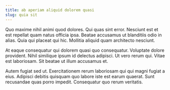 ```yaml
---
title: ab aperiam aliquid dolorem quasi
slug: quia sit
---
```


Quo maxime nihil animi quod dolores. Qui quas sint error. Nesciunt est et est repellat quam natus officia ipsa. Beatae accusamus ut blanditiis odio in alias. Quia qui placeat qui hic. Mollitia aliquid quam architecto nesciunt.

At eaque consequatur qui dolorem quasi quo consequatur. Voluptate dolore provident. Nihil similique ipsum id delectus adipisci. Ut vero rerum qui. Vitae est laboriosam. Sit beatae ut illum accusamus et.

Autem fugiat sed ut. Exercitationem rerum laboriosam qui qui magni fugiat a eius. Adipisci debitis quisquam quo labore iste est earum quaerat. Sunt recusandae quas porro impedit. Consequatur quo rerum veritatis.
